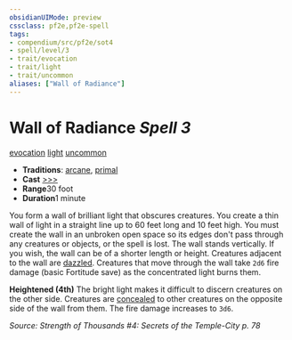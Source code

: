 ```yaml
---
obsidianUIMode: preview
cssclass: pf2e,pf2e-spell
tags:
- compendium/src/pf2e/sot4
- spell/level/3
- trait/evocation
- trait/light
- trait/uncommon
aliases: ["Wall of Radiance"]
---
```

# Wall of Radiance *Spell 3*   
[evocation](/rules/traits/evocation.md)  [light](/rules/traits/light.md)  [uncommon](/rules/traits/uncommon.md)  

- **Traditions**: [arcane](/rules/traits/arcane.md), [primal](/rules/traits/primal.md)
- **Cast** [>>>](/rules/core-rulebook/chapter-9-playing-the-game.md#Actions "Three-Action") 
- **Range**30 foot
- **Duration**1 minute

You form a wall of brilliant light that obscures creatures. You create a thin wall of light in a straight line up to 60 feet long and 10 feet high. You must create the wall in an unbroken open space so its edges don't pass through any creatures or objects, or the spell is lost. The wall stands vertically. If you wish, the wall can be of a shorter length or height. Creatures adjacent to the wall are [dazzled](/rules/conditions.md#Dazzled). Creatures that move through the wall take `2d6` fire damage (basic Fortitude save) as the concentrated light burns them.

**Heightened (4th)** The bright light makes it difficult to discern creatures on the other side. Creatures are [concealed](/rules/conditions.md#Concealed) to other creatures on the opposite side of the wall from them. The fire damage increases to `3d6`.

*Source: Strength of Thousands #4: Secrets of the Temple-City p. 78*